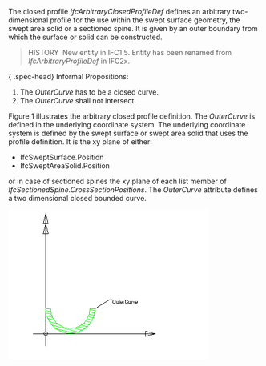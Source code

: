 ﻿The closed profile _IfcArbitraryClosedProfileDef_ defines an arbitrary two-dimensional profile for the use within the swept surface geometry, the swept area solid or a sectioned spine. It is given by an outer boundary from which the surface or solid can be constructed.

> HISTORY&nbsp; New entity in IFC1.5. Entity has been renamed from _IfcArbitraryProfileDef_ in IFC2x.

{ .spec-head}
Informal Propositions:

1. The _OuterCurve_ has to be a closed curve.
2. The _OuterCurve_ shall not intersect.

Figure 1 illustrates the arbitrary closed profile definition. The _OuterCurve_ is defined in the underlying coordinate system. The underlying coordinate system is defined by the swept surface or swept area solid that uses the profile definition. It is the xy plane of either:

* IfcSweptSurface.Position
* IfcSweptAreaSolid.Position

or in case of sectioned spines the xy plane of each list member of _IfcSectionedSpine.CrossSectionPositions_. The _OuterCurve_ attribute defines a two dimensional closed bounded curve.

!["arbitrary profile without boundaries"](../../../../../../figures/ifcarbitraryprofiledef-layout1.gif "Figure 1 &mdash; Arbitrary closed profile")